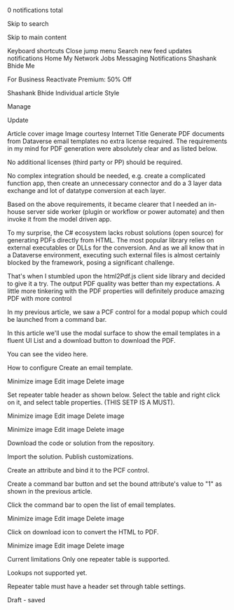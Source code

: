 0 notifications total

Skip to search

Skip to main content

Keyboard shortcuts
Close jump menu
Search
new feed updates notifications
Home
My Network
Jobs
Messaging
Notifications
Shashank Bhide
Me

For Business
Reactivate Premium: 50% Off


Shashank Bhide
Individual article
Style










Manage

Update


Article cover image
Image courtesy Internet
Title
Generate PDF documents from Dataverse email templates no extra license required.
The requirements in my mind for PDF generation were absolutely clear and as listed below.

No additional licenses (third party or PP) should be required.

No complex integration should be needed, e.g. create a complicated function app, then create an unnecessary connector and do a 3 layer data exchange and lot of datatype conversion at each layer.

Based on the above requirements, it became clearer that I needed an in-house server side worker (plugin or workflow or power automate) and then invoke it from the model driven app.

To my surprise, the C# ecosystem lacks robust solutions (open source) for generating PDFs directly from HTML. The most popular library relies on external executables or DLLs for the conversion. And as we all know that in a Dataverse environment, executing such external files is almost certainly blocked by the framework, posing a significant challenge.

That's when I stumbled upon the html2Pdf.js client side library and decided to give it a try. The output PDF quality was better than my expectations. A little more tinkering with the PDF properties will definitely produce amazing PDF with more control

In my previous article, we saw a PCF control for a modal popup which could be launched from a command bar.

In this article we'll use the modal surface to show the email templates in a fluent UI List and a download button to download the PDF. 

You can see the video here.

How to configure
Create an email template.



Minimize image
Edit image
Delete image


Set repeater table header as shown below. Select the table and right click on it, and select table properties. (THIS SETP IS A MUST).



Minimize image
Edit image
Delete image




Minimize image
Edit image
Delete image


Download the code or solution from the repository.

Import the solution. Publish customizations.

Create an attribute and bind it to the PCF control.

Create a command bar button and set the bound attribute's value to "1" as shown in the previous article.



Click the command bar to open the list of email templates.

Minimize image
Edit image
Delete image


Click on download icon to convert the HTML to PDF.



Minimize image
Edit image
Delete image




Current limitations
Only one repeater table is supported.

Lookups not supported yet.

Repeater table must have a header set through table settings.





Draft - saved
